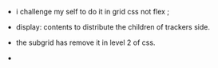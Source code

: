 - i challenge my self to do it in grid css not flex ;
- display: contents to distribute the children of trackers side.
- the subgrid has remove it in level 2 of css.

-
